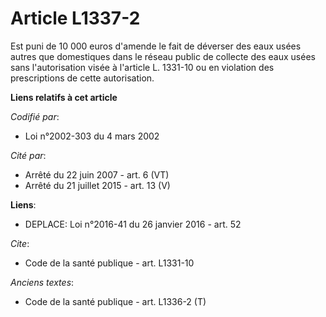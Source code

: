 # Article L1337-2

Est puni de 10 000 euros d'amende le fait de déverser des eaux usées autres que domestiques dans le réseau public de collecte
des eaux usées sans l'autorisation visée à l'article L. 1331-10 ou en violation des prescriptions de cette autorisation.

**Liens relatifs à cet article**

_Codifié par_:

  - Loi n°2002-303 du 4 mars 2002

_Cité par_:

  - Arrêté du 22 juin 2007 - art. 6 (VT)
  - Arrêté du 21 juillet 2015 - art. 13 (V)

**Liens**:

  - DEPLACE: Loi n°2016-41 du 26 janvier 2016 - art. 52

_Cite_:

  - Code de la santé publique - art. L1331-10

_Anciens textes_:

  - Code de la santé publique - art. L1336-2 (T)
